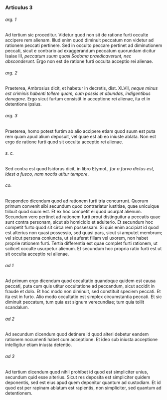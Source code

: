### Articulus 3

###### arg. 1
Ad tertium sic proceditur. Videtur quod non sit de ratione furti occulte accipere rem alienam. Illud enim quod diminuit peccatum non videtur ad rationem peccati pertinere. Sed in occulto peccare pertinet ad diminutionem peccati, sicut e contrario ad exaggerandum peccatum quorundam dicitur Isaiae III, *peccatum suum quasi Sodoma praedicaverunt, nec absconderunt*. Ergo non est de ratione furti occulta acceptio rei alienae.

###### arg. 2
Praeterea, Ambrosius dicit, et habetur in decretis, dist. XLVII, *neque minus est criminis habenti tollere quam, cum possis et abundas, indigentibus denegare*. Ergo sicut furtum consistit in acceptione rei alienae, ita et in detentione ipsius.

###### arg. 3
Praeterea, homo potest furtim ab alio accipere etiam quod suum est puta rem quam apud alium deposuit, vel quae est ab eo iniuste ablata. Non est ergo de ratione furti quod sit occulta acceptio rei alienae.

###### s. c.
Sed contra est quod Isidorus dicit, in libro Etymol., *fur a furvo dictus est, idest a fusco, nam noctis utitur tempore*.

###### co.
Respondeo dicendum quod ad rationem furti tria concurrunt. Quorum primum convenit sibi secundum quod contrariatur iustitiae, quae unicuique tribuit quod suum est. Et ex hoc competit ei quod usurpat alienum. Secundum vero pertinet ad rationem furti prout distinguitur a peccatis quae sunt contra personam, sicut ab homicidio et adulterio. Et secundum hoc competit furto quod sit circa rem possessam. Si quis enim accipiat id quod est alterius non quasi possessio, sed quasi pars, sicut si amputet membrum; vel sicut persona coniuncta, ut si auferat filiam vel uxorem, non habet proprie rationem furti. Tertia differentia est quae complet furti rationem, ut scilicet occulte usurpetur alienum. Et secundum hoc propria ratio furti est ut sit occulta acceptio rei alienae.

###### ad 1
Ad primum ergo dicendum quod occultatio quandoque quidem est causa peccati, puta cum quis utitur occultatione ad peccandum, sicut accidit in fraude et dolo. Et hoc modo non diminuit, sed constituit speciem peccati. Et ita est in furto. Alio modo occultatio est simplex circumstantia peccati. Et sic diminuit peccatum, tum quia est signum verecundiae; tum quia tollit scandalum.

###### ad 2
Ad secundum dicendum quod detinere id quod alteri debetur eandem rationem nocumenti habet cum acceptione. Et ideo sub iniusta acceptione intelligitur etiam iniusta detentio.

###### ad 3
Ad tertium dicendum quod nihil prohibet id quod est simpliciter unius, secundum quid esse alterius. Sicut res deposita est simpliciter quidem deponentis, sed est eius apud quem deponitur quantum ad custodiam. Et id quod est per rapinam ablatum est rapientis, non simpliciter, sed quantum ad detentionem.

